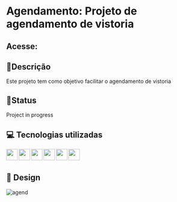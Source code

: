 # Agendamento: Projeto de agendamento de vistoria

## Acesse: 


## 📖Descrição

Este projeto tem como objetivo facilitar o agendamento de vistoria

## 👾Status

Project in progress

## 💻 Tecnologias utilizadas

<div align="center">

<img align="left" height="30" width="30" src="https://cdn.jsdelivr.net/gh/devicons/devicon/icons/html5/html5-original-wordmark.svg" />

<img align="left" height="30" width="30" src="https://cdn.jsdelivr.net/gh/devicons/devicon/icons/css3/css3-original-wordmark.svg" />

<img align="left" height="30" width="30" src="https://cdn.jsdelivr.net/gh/devicons/devicon/icons/javascript/javascript-original.svg" />

<img align="left" height="30" width="30" src="https://cdn.jsdelivr.net/gh/devicons/devicon/icons/bootstrap/bootstrap-original-wordmark.svg" />

<img align="left" height="30" width="30" src="https://cdn.jsdelivr.net/gh/devicons/devicon/icons/jquery/jquery-original.svg" />

<img align="left" height="30" width="30" src="https://cdn.jsdelivr.net/gh/devicons/devicon/icons/vscode/vscode-original.svg" />
          
          
</div>
<br/><br/>
          
## 🎨 Design 

![agend](https://github.com/YuriSantiag/agendamento-bootstrap/assets/107895723/ffc1bdc0-b028-4ff2-845d-e095a55320d6)



